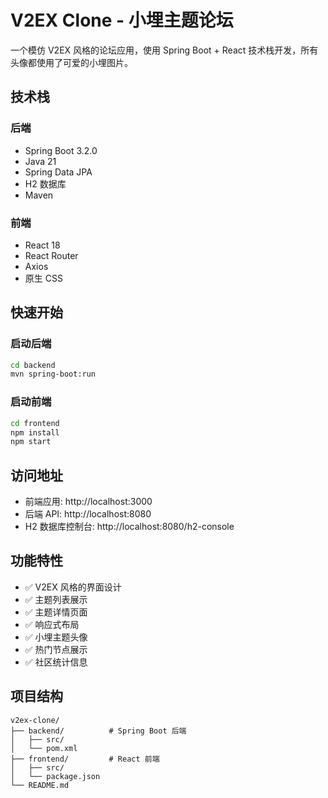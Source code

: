 # V2EX Clone - 小埋主题论坛

一个模仿 V2EX 风格的论坛应用，使用 Spring Boot + React 技术栈开发，所有头像都使用了可爱的小埋图片。

## 技术栈

### 后端
- Spring Boot 3.2.0
- Java 21
- Spring Data JPA
- H2 数据库
- Maven

### 前端
- React 18
- React Router
- Axios
- 原生 CSS

## 快速开始

### 启动后端
```bash
cd backend
mvn spring-boot:run
```

### 启动前端
```bash
cd frontend
npm install
npm start
```

## 访问地址

- 前端应用: http://localhost:3000
- 后端 API: http://localhost:8080
- H2 数据库控制台: http://localhost:8080/h2-console

## 功能特性

- ✅ V2EX 风格的界面设计
- ✅ 主题列表展示
- ✅ 主题详情页面
- ✅ 响应式布局
- ✅ 小埋主题头像
- ✅ 热门节点展示
- ✅ 社区统计信息

## 项目结构

```
v2ex-clone/
├── backend/          # Spring Boot 后端
│   ├── src/
│   └── pom.xml
├── frontend/         # React 前端
│   ├── src/
│   └── package.json
└── README.md
```
